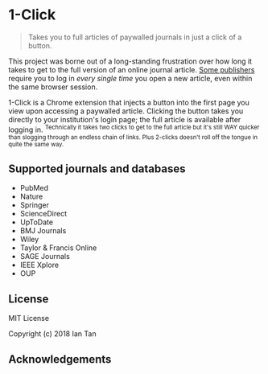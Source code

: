 # 1-Click
> Takes you to full articles of paywalled journals in just a click of a button.

This project was borne out of a long-standing frustration over how long it takes to get to the full version of an online journal article. [Some publishers](https://onlinelibrary.wiley.com/) require you to log in *every single time* you open a new article, even within the same browser session.


1-Click is a Chrome extension that injects a button into the first page you view upon accessing a paywalled article. Clicking the button takes you directly to your institution's login page; the full article is available after logging in. <sup>Technically it takes two clicks to get to the full article but it's still WAY quicker than slogging through an endless chain of links. Plus 2-clicks doesn't roll off the tongue in quite the same way.</sup>




## Supported journals and databases
* PubMed
* Nature 
* Springer
* ScienceDirect
* UpToDate
* BMJ Journals
* Wiley 
* Taylor & Francis Online
* SAGE Journals
* IEEE Xplore
* OUP


## License

MIT License

Copyright (c) 2018 Ian Tan

## Acknowledgements





